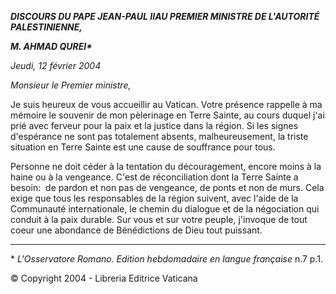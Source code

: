***DISCOURS DU PAPE JEAN-PAUL II******AU PREMIER MINISTRE DE L'AUTORITÉ PALESTINIENNE,***

***M. AHMAD QUREI\****

*Jeudi, 12 février 2004*

*Monsieur le Premier ministre,*

Je suis heureux de vous accueillir au Vatican. Votre présence rappelle à ma mémoire le souvenir de mon pèlerinage en Terre Sainte, au cours duquel j'ai prié avec ferveur pour la paix et la justice dans la région. Si les signes d'espérance ne sont pas totalement absents, malheureusement, la triste situation en Terre Sainte est une cause de souffrance pour tous.

Personne ne doit céder à la tentation du découragement, encore moins à la haine ou à la vengeance. C'est de réconciliation dont la Terre Sainte a besoin:  de pardon et non pas de vengeance, de ponts et non de murs. Cela exige que tous les responsables de la région suivent, avec l'aide de la Communauté internationale, le chemin du dialogue et de la négociation qui conduit à la paix durable. Sur vous et sur votre peuple, j'invoque de tout coeur une abondance de Bénédictions de Dieu tout puissant.

* * *

\* *L'Osservatore Romano. Edition hebdomadaire en langue française* n.7 p.1.

© Copyright 2004 - Libreria Editrice Vaticana